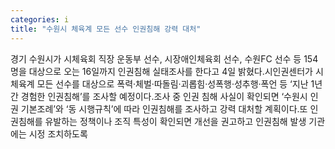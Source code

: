 ```yaml
---
categories: i
title: "수원시 체육계 모든 선수 인권침해 강력 대처"
---
```

경기 수원시가 시체육회 직장 운동부 선수, 시장애인체육회 선수, 수원FC 선수 등 154명을 대상으로 오는 16일까지 인권침해 실태조사를 한다고 4일 밝혔다.시인권센터가 시 체육계 모든 선수를 대상으로 폭력·체벌·따돌림·괴롭힘·성폭행·성추행·폭언 등 ‘지난 1년간 경험한 인권침해’를 조사할 예정이다.조사 중 인권 침해 사실이 확인되면 ‘수원시 인권 기본조례’와 ‘동 시행규칙’에 따라 인권침해를 조사하고 강력 대처할 계획이다.또 인권침해를 유발하는 정책이나 조직 특성이 확인되면 개선을 권고하고 인권침해 발생 기관에는 시정 조치하도록